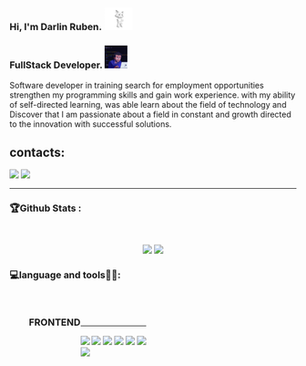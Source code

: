 ### Hi, I'm Darlin Ruben. <img src="src/gif/gif.gif" width="50px">

### FullStack Developer. <img src="src/gif/giphy.gif" width="40px"><br>

<p>
Software developer in training
search for employment opportunities
strengthen my programming skills and
gain work experience. with my ability
of self-directed learning, was able
learn about the field of technology and
Discover that I am passionate about a field in
constant and growth directed to the
innovation with successful solutions.
</p>

<h2> contacts: </h2>  <a href = "mailto:runben67nina@gmail.com"><img src="https://img.shields.io/badge/Gmail-D14836?style=for-the-badge&logo=gmail&logoColor=white" target="_blank"></a>
  <a href="https://www.linkedin.com/in/darlin-nina-71b942190" target="_blank"><img src="https://img.shields.io/badge/-LinkedIn-%230077B5?style=for-the-badge&logo=linkedin&logoColor=white" target="_blank"></a> 
 
 
<hr style='height: 1px;'>
<!-- estadísticas de githud sin separar -->
<!--
<div align="center">
  <a href="https://github.com/Ruben890">
  <img height="180em" src="https://github-readme-stats.vercel.app/api?username=Ruben890&show_icons=true&theme=dracula&include_all_commits=true&count_private=true"/>
  <img height="180em" src="https://github-readme-stats.vercel.app/api/top-langs/?username=Ruben890&layout=compact&langs_count=7&theme=dracula"/>
</div>
-->


 
### 🏆Github Stats :

<!-- estadísticas de githud separararadas -->
</br>
<p align="center">
 <img height="180" src="https://github-readme-stats.vercel.app/api/top-langs/?username=Ruben890&theme=dracula"/>
 
 <img height="180" src="https://github-readme-stats.vercel.app/api?username=Ruben890&count_private=true&show_icons=true&theme=dracula&include_all_commits=true"/>
  </P>

  
### 💻language and tools🧑‍💻:
<div style='
display:flex; 
padding:18px; 
margin:1rem'
alinear = center >
<h3>FRONTEND<h3/>
<hr/>
  
<div>
   <img src="https://img.shields.io/badge/HTML5-E34F26?style=for-the-badge&logo=html5&logoColor=white" titel="HTML"/>
   <img src="https://img.shields.io/badge/CSS3-1572B6?style=for-the-badge&logo=css3&logoColor=white" titel="CSS" />
   <img src="https://img.shields.io/badge/Bootstrap-563D7C?style=for-the-badge&logo=bootstrap&logoColor=white" titel="Bootstrap" />
   <img src="https://img.shields.io/badge/JavaScript-F7DF1E?style=for-the-badge&logo=javascript&logoColor=black" titel="JavaScripts" />
   <img src="https://img.shields.io/badge/TypeScript-007ACC?style=for-the-badge&logo=typescript&logoColor=white" titel="TypeScripts" />
   <img src="https://img.shields.io/badge/React-20232A?style=for-the-badge&logo=react&logoColor=61DAFB" titel="React" />
            
<div/>

  
<img src="https://img.shields.io/badge/GIT-E44C30?style=for-the-badge&logo=git&logoColor=white">
</div>

